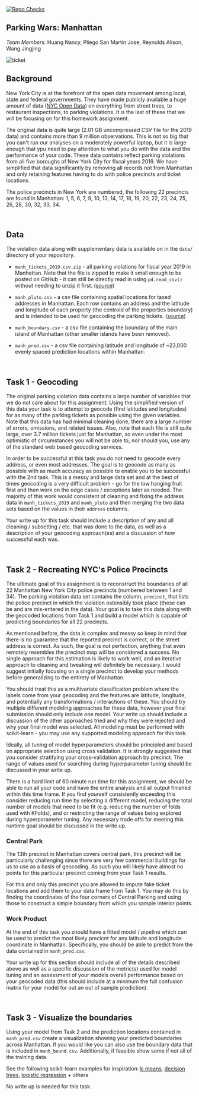 [![Repo Checks](https://github.com/Sta663-Sp22/hw03_team12/workflows/Repo%20Checks/badge.svg)](https://github.com/Sta663-Sp22/hw03_team12/actions?query=workflow:%22Repo%20Checks%22)


Parking Wars: Manhattan
---
*Team Members:* Huang Nancy, Pliego San Martin Jose, Reynolds Alison, Wang Jingjing

![ticket](nyc_parking_ticket.jpg?raw=true)

## Background

New York City is at the forefront of the open data movement among local, state and federal governments. They have made publicly available a huge amount of data ([NYC Open Data](https://nycopendata.socrata.com/)) on everything from street trees, to restaurant inspections, to parking violations. It is the last of these that we will be focusing on for this homework assignment. 

The original data is quite large (2.01 GB uncompressed CSV file for the 2019 data) and contains more than 9 million observations. This is not so big that you can't run our analyses on a moderately powerful laptop, but it is large enough that ypu need to pay attention to what you do with the data and the performance of your code. These data contains reflect parking violations from all five boroughs of New York City for fiscal years 2019. We have simplified that data significantly by removing all records not from Manhattan and only retaining features having to do with police precincts and ticket locations.

The police precincts in New York are numbered, the following 22 precincts are found in Manhattan: 1, 5, 6, 7, 9, 10, 13, 14, 17, 18, 19, 20, 22, 23, 24, 25, 26, 28, 30, 32, 33, 34.

<br/>

## Data

The violation data along with supplementary data is available on in the `data/` directory of your repository. 

* `manh_tickets_2019.csv.zip` - all parking violations for fiscal year 2019 in Manhattan. Note that the file is zipped to make it small enough to be posted on GitHub - it can still be directly read in using `pd.read_csv()` without needing to unzip it first. 
([source](https://data.cityofnewyork.us/City-Government/Parking-Violations-Issued-Fiscal-Year-2019/faiq-9dfq))

* `manh_pluto.csv` - a csv file containing spatial locations for taxed addresses in Manhattan. Each row contains an address and the latitude and longitude of each property (the centroid of the properties boundary) and is intended to be used for geocoding the parking tickets. 
([source](http://www.nyc.gov/html/dcp/html/bytes/dwn_pluto_mappluto.shtml#mappluto))

* `manh_boundary.csv` - a csv file containing the boundary of the main island of Manhattan (other smaller islands have been removed). 

* `manh_pred.csv` - a csv file containing latitude and longitude of ~23,000 evenly spaced prediction locations within Manhattan.

<br/>

## Task 1 - Geocoding

The original parking violation data contains a large number of variables that we do not care about for this assignment. Using the simplified version of this data your task is to attempt to geocode (find latitudes and longitudes) for as many of the parking tickets as possible using the given variables. Note that this data has had minimal cleaning done, there are a large number of errors, omissions, and related issues. Also, note that each file is still quite large, over 3.7 million tickets just for Manhattan, so even under the most optimistic of circumstances you will not be able to, nor should you, use any of the standard web based geocoding services.

In order to be successful at this task you do not need to geocode every address, or even most addresses. The goal is to geocode as many as possible with as much accuracy as possible to enable you to be successful with the 2nd task. This is a messy and large data set and at the best of times geocoding is a very difficult problem - go for the low hanging fruit first and then work on the edge cases / exceptions later as needed. The majority of this work would consistent of cleaning and fixing the address data in `manh_tickets_2019` and `manh_pluto` and then merging the two data sets based on the values in their `address` columns.

Your write up for this task should include a description of any and all cleaning / subsetting / etc. that was done to the data, as well as a description of your geocoding approach(es) and a discussion of how successful each was. 

<br/>

## Task 2 - Recreating NYC's Police Precincts

The ultimate goal of this assignment is to reconstruct the boundaries of all 22 Manhattan New York City police precincts (numbered between 1 and 34). The parking violation data set contains the column, `precinct`, that lists the police precinct in which the violation ostensibly took place (these can be and are mis-entered in the data). Your goal is to take this data along with the geocoded locations from Task 1 and build a model which is capable of predicting boundaries for all 22 precincts.

As mentioned before, the data is complex and messy so keep in mind that there is no guarantee that the reported precinct is correct, or the street address is correct. As such, the goal is not perfection, anything that even remotely resembles the precinct map will be considered a success. No single approach for this estimation is likely to work well, and an iterative approach to cleaning and tweaking will definitely be necessary. I would suggest initially focusing on a single precinct to develop your methods before generalizing to the entirety of Manhattan. 

You should treat this as a multivariate classification problem where the labels come from your geocoding and the features are latitude, longitude, and potentially any transformations / interactions of these. You should try multiple different modeling approaches for these data, however your final submission should only include one model. Your write up should include a discussion of the other approaches tried and why they were rejected and why your final model was selected. All modeling must be performed with scikit-learn - you may use any supported modeling approach for this task.

Ideally, all tuning of model hyperparameters should be principled and based on appropriate selection using cross validation. It is strongly suggested that you consider stratifying your cross-validation approach by precinct. The range of values used for searching during hyperparameter tuning should be discussed in your write up.

There is a hard limit of 60 minute run time for this assignment, we should be able to run all your code and have the entire analysis and all output finished within this time frame. If you find yourself consistently exceeding this consider reducing run time by selecting a different model, reducing the total number of models that need to be fit (e.g. reducing the number of folds used with KFolds), and or restricting the range of values being explored during hyperparameter tuning. Any necessary trade offs for meeting this runtime goal should be discussed in the write up.


### Central Park

The 13th precinct in Manhattan covers central park, this precinct will be particularly challenging since there are very few commercial buildings for us to use as a basis of geocoding. As such you will likely have almost no points for this particular precinct coming from your Task 1 results. 

For this and only this precinct you are allowed to impute fake ticket locations and add them to your data frame from Task 1. You may do this by finding the coordinates of the four corners of Central Parking and using those to construct a simple boundary from which you sample interior points. 


### Work Product

At the end of this task you should have a fitted model / pipeline which can be used to predict the most likely precicnt for any latitude and longitude coordinate in Manhattan. Specifically, you should be able to predict from the data contained in `manh_pred.csv`.

Your write up for this section should include all of the details described above as well as a specific discussion of the metric(s) used for model tuning and an assessment of your models overall performance based on your geocoded data (this should include at a minimum the full confusion matrix for your model for out an out of sample prediction).

<br/>

## Task 3 - Visualize the boundaries

Using your model from Task 2 and the prediction locations contained in `manh_pred.csv` create a visualization showing your predicted boundaries across Manhattan. If you would like you can also use the boundary data that is included in `manh_bound.csv`. Additionally, if feasible show some if not all of the training data. 

See the following scikit-learn examples for inspiration: [k-means](https://scikit-learn.org/stable/auto_examples/cluster/plot_kmeans_digits.html#sphx-glr-auto-examples-cluster-plot-kmeans-digits-py), [decision trees](https://scikit-learn.org/stable/auto_examples/tree/plot_iris_dtc.html#sphx-glr-auto-examples-tree-plot-iris-dtc-py), [logistic regression](https://scikit-learn.org/stable/auto_examples/linear_model/plot_iris_logistic.html#sphx-glr-auto-examples-linear-model-plot-iris-logistic-py) + others

No write up is needed for this task.
